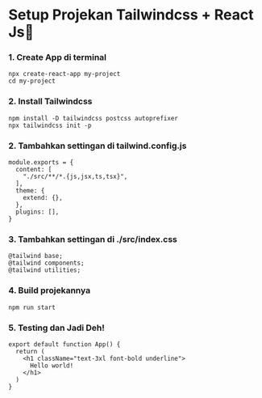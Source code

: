 # Setup Projekan Tailwindcss + React Js🚀

### 1. Create App di terminal
```Node js
npx create-react-app my-project
cd my-project
```

### 2. Install Tailwindcss
```Node js
npm install -D tailwindcss postcss autoprefixer
npx tailwindcss init -p
```

### 2. Tambahkan settingan di tailwind.config.js
```
module.exports = {
  content: [
    "./src/**/*.{js,jsx,ts,tsx}",
  ],
  theme: {
    extend: {},
  },
  plugins: [],
}
```
### 3. Tambahkan settingan di ./src/index.css
```
@tailwind base;
@tailwind components;
@tailwind utilities;
```

### 4. Build projekannya
```
npm run start
```

### 5. Testing dan Jadi Deh!
```React Js
export default function App() {
  return (
    <h1 className="text-3xl font-bold underline">
      Hello world!
    </h1>
  )
}
```
